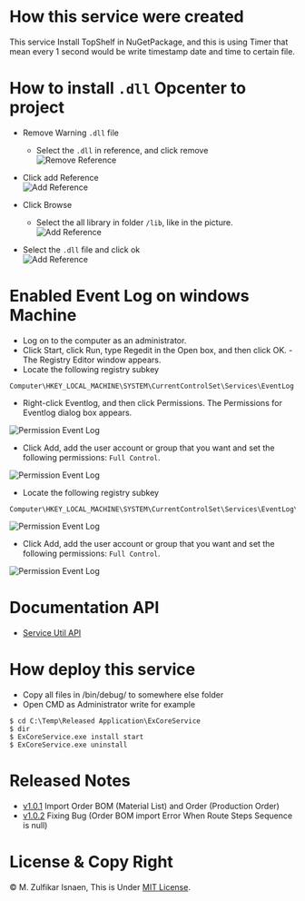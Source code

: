 # How this service were created
This service Install TopShelf in NuGetPackage, and this is using Timer that mean every 1 second would be write timestamp date and time to certain file.

# How to install `.dll` Opcenter to project

* Remove Warning `.dll` file
    * Select the `.dll` in reference, and click remove </br>
![Remove Reference](./Images/removeReference1.jpg)</br>

* Click add Reference</br>
![Add Reference](./Images/AddReference1.jpg)</br>

* Click Browse
    * Select the all library in folder `/lib`, like in the picture.</br>
![Add Reference](./Images/AddRefrence2.jpg)</br>

* Select the `.dll` file and click ok</br>
![Add Reference](./Images/AddRefrence3.jpg)</br>

# Enabled Event Log on windows Machine
- Log on to the computer as an administrator.
- Click Start, click Run, type Regedit in the Open box, and then click OK. - The Registry Editor window appears.
- Locate the following registry subkey
```
Computer\HKEY_LOCAL_MACHINE\SYSTEM\CurrentControlSet\Services\EventLog
```
- Right-click Eventlog, and then click Permissions. The Permissions for Eventlog dialog box appears.

![Permission Event Log](./Images/EventLogPermission1.jpg)

- Click Add, add the user account or group that you want and set the following permissions: `Full Control`.

![Permission Event Log](./Images/EventLogPermission2.jpg)

- Locate the following registry subkey
```
Computer\HKEY_LOCAL_MACHINE\SYSTEM\CurrentControlSet\Services\EventLog\Security
```

![Permission Event Log](./Images/EventLogPermission3.jpg)

- Click Add, add the user account or group that you want and set the following permissions: `Full Control`.

![Permission Event Log](./Images/EventLogPermission4.jpg)

# Documentation API
- [Service Util API](./ExCoreService/README.md)
# How deploy this service
- Copy all files in /bin/debug/ to somewhere else folder
- Open CMD as Administrator write for example 
```
$ cd C:\Temp\Released Application\ExCoreService
$ dir
$ ExCoreService.exe install start
$ ExCoreService.exe uninstall
```
# Released Notes
- [v1.0.1](https://github.com/zulfikar4568/ExCoreService/releases/tag/v1.0.1) Import Order BOM (Material List) and Order (Production Order)
- [v1.0.2](https://github.com/zulfikar4568/ExCoreService/releases/tag/v1.0.2) Fixing Bug (Order BOM import Error When Route Steps Sequence is null)

# License & Copy Right
© M. Zulfikar Isnaen, This is Under [MIT License](LICENSE).